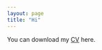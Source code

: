 ```yaml
---
layout: page
title: "Hi"
---
```


You can download my [CV](https://hongrongyang.github.io/CV.pdf) here.
